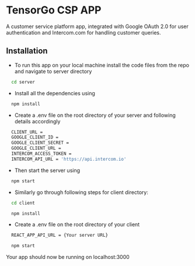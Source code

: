 # TensorGo CSP APP

A customer service platform app, integrated with Google OAuth 2.0 for user authentication and Intercom.com for handling customer queries.


## Installation

- To run this app on your local machine install the code files from the repo and navigate to server directory

```bash
  cd server
```
- Install all the dependencies using

```bash
  npm install
```

- Create a .env file on the root directory of your server and following details accordingly

```bash
  CLIENT_URL =
  GOOGLE_CLIENT_ID =
  GOOGLE_CLIENT_SECRET =
  GOOGLE_CLIENT_URL =
  INTERCOM_ACCESS_TOKEN =
  INTERCOM_API_URL = 'https://api.intercom.io'
```

- Then start the server using

```bash
  npm start
```

- Similarly go through following steps for client directory:

```bash
  cd client
```
```bash
  npm install
```
- Create a .env file on the root directory of your client
```bash
  REACT_APP_API_URL = {Your server URL}
```
```bash
  npm start
```

Your app should now be running on localhost:3000